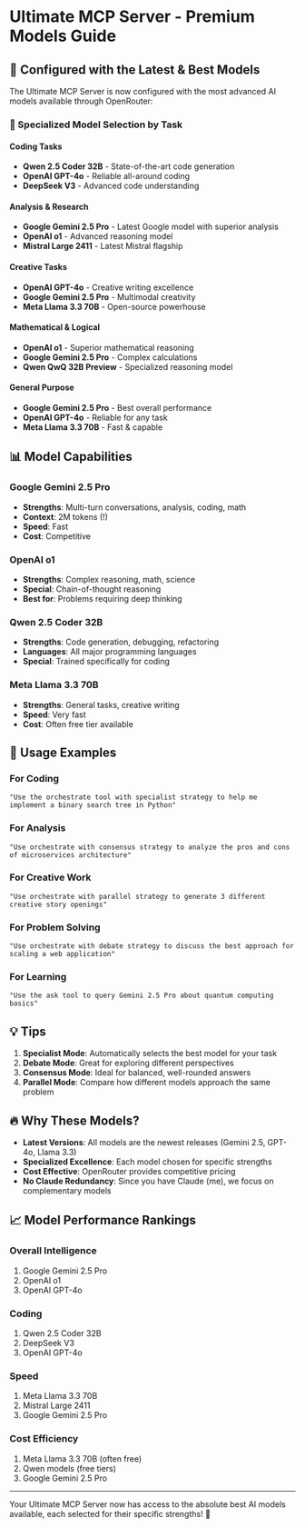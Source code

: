 # Ultimate MCP Server - Premium Models Guide

## 🚀 Configured with the Latest & Best Models

The Ultimate MCP Server is now configured with the most advanced AI models available through OpenRouter:

### 🧠 Specialized Model Selection by Task

#### **Coding Tasks**
- **Qwen 2.5 Coder 32B** - State-of-the-art code generation
- **OpenAI GPT-4o** - Reliable all-around coding
- **DeepSeek V3** - Advanced code understanding

#### **Analysis & Research**
- **Google Gemini 2.5 Pro** - Latest Google model with superior analysis
- **OpenAI o1** - Advanced reasoning model
- **Mistral Large 2411** - Latest Mistral flagship

#### **Creative Tasks**
- **OpenAI GPT-4o** - Creative writing excellence
- **Google Gemini 2.5 Pro** - Multimodal creativity
- **Meta Llama 3.3 70B** - Open-source powerhouse

#### **Mathematical & Logical**
- **OpenAI o1** - Superior mathematical reasoning
- **Google Gemini 2.5 Pro** - Complex calculations
- **Qwen QwQ 32B Preview** - Specialized reasoning model

#### **General Purpose**
- **Google Gemini 2.5 Pro** - Best overall performance
- **OpenAI GPT-4o** - Reliable for any task
- **Meta Llama 3.3 70B** - Fast & capable

## 📊 Model Capabilities

### Google Gemini 2.5 Pro
- **Strengths**: Multi-turn conversations, analysis, coding, math
- **Context**: 2M tokens (!)
- **Speed**: Fast
- **Cost**: Competitive

### OpenAI o1
- **Strengths**: Complex reasoning, math, science
- **Special**: Chain-of-thought reasoning
- **Best for**: Problems requiring deep thinking

### Qwen 2.5 Coder 32B
- **Strengths**: Code generation, debugging, refactoring
- **Languages**: All major programming languages
- **Special**: Trained specifically for coding

### Meta Llama 3.3 70B
- **Strengths**: General tasks, creative writing
- **Speed**: Very fast
- **Cost**: Often free tier available

## 🎯 Usage Examples

### For Coding
```
"Use the orchestrate tool with specialist strategy to help me implement a binary search tree in Python"
```

### For Analysis
```
"Use orchestrate with consensus strategy to analyze the pros and cons of microservices architecture"
```

### For Creative Work
```
"Use orchestrate with parallel strategy to generate 3 different creative story openings"
```

### For Problem Solving
```
"Use orchestrate with debate strategy to discuss the best approach for scaling a web application"
```

### For Learning
```
"Use the ask tool to query Gemini 2.5 Pro about quantum computing basics"
```

## 💡 Tips

1. **Specialist Mode**: Automatically selects the best model for your task
2. **Debate Mode**: Great for exploring different perspectives
3. **Consensus Mode**: Ideal for balanced, well-rounded answers
4. **Parallel Mode**: Compare how different models approach the same problem

## 🔥 Why These Models?

- **Latest Versions**: All models are the newest releases (Gemini 2.5, GPT-4o, Llama 3.3)
- **Specialized Excellence**: Each model chosen for specific strengths
- **Cost Effective**: OpenRouter provides competitive pricing
- **No Claude Redundancy**: Since you have Claude (me), we focus on complementary models

## 📈 Model Performance Rankings

### Overall Intelligence
1. Google Gemini 2.5 Pro
2. OpenAI o1
3. OpenAI GPT-4o

### Coding
1. Qwen 2.5 Coder 32B
2. DeepSeek V3
3. OpenAI GPT-4o

### Speed
1. Meta Llama 3.3 70B
2. Mistral Large 2411
3. Google Gemini 2.5 Pro

### Cost Efficiency
1. Meta Llama 3.3 70B (often free)
2. Qwen models (free tiers)
3. Google Gemini 2.5 Pro

---

Your Ultimate MCP Server now has access to the absolute best AI models available, each selected for their specific strengths! 🚀